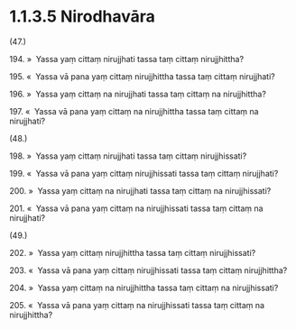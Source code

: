 

# 1.1.3.5 Nirodhavāra





(47.)

194\. »  Yassa yaṃ cittaṃ nirujjhati tassa taṃ cittaṃ nirujjhittha?

195\. «  Yassa vā pana yaṃ cittaṃ nirujjhittha tassa taṃ cittaṃ nirujjhati?

196\. »  Yassa yaṃ cittaṃ na nirujjhati tassa taṃ cittaṃ na nirujjhittha?

197\. «  Yassa vā pana yaṃ cittaṃ na nirujjhittha tassa taṃ cittaṃ na nirujjhati?

(48.)

198\. »  Yassa yaṃ cittaṃ nirujjhati tassa taṃ cittaṃ nirujjhissati?

199\. «  Yassa vā pana yaṃ cittaṃ nirujjhissati tassa taṃ cittaṃ nirujjhati?

200\. »  Yassa yaṃ cittaṃ na nirujjhati tassa taṃ cittaṃ na nirujjhissati?

201\. «  Yassa vā pana yaṃ cittaṃ na nirujjhissati tassa taṃ cittaṃ na nirujjhati?

(49.)

202\. »  Yassa yaṃ cittaṃ nirujjhittha tassa taṃ cittaṃ nirujjhissati?

203\. «  Yassa vā pana yaṃ cittaṃ nirujjhissati tassa taṃ cittaṃ nirujjhittha?

204\. »  Yassa yaṃ cittaṃ na nirujjhittha tassa taṃ cittaṃ na nirujjhissati?

205\. «  Yassa vā pana yaṃ cittaṃ na nirujjhissati tassa taṃ cittaṃ na nirujjhittha?



